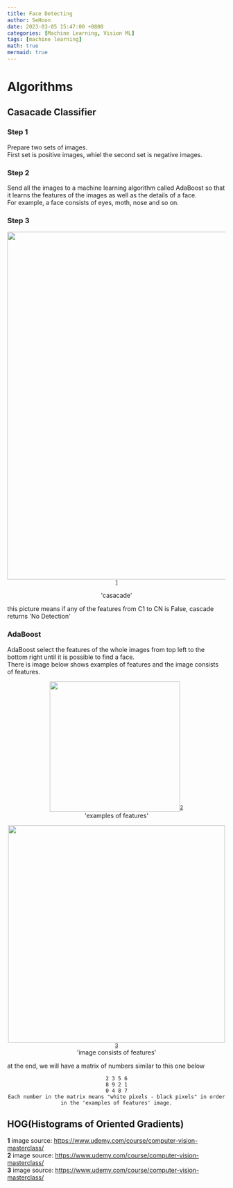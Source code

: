 ```yaml
---
title: Face Detecting
author: SeHoon
date: 2023-03-05 15:47:00 +0800
categories: [Machine Learning, Vision ML]
tags: [machine learning]
math: true
mermaid: true
---
```


# Algorithms

## Casacade Classifier
### Step 1
Prepare two sets of images.<br>
First set is positive images, whiel the second set is negative images.
### Step 2
Send all the images to a machine learning algorithm called AdaBoost so that it learns the features of the images as well as the details of a face.<br>
For example, a face consists of eyes, moth, nose and so on.<br>
### Step 3
<center>

<img src="https://user-images.githubusercontent.com/28240052/222949319-922710c1-b41c-4693-927a-01578783d0a6.png" width=800px><sup id="a1">[1](#f1)</sup>

'casacade'

</center>

this picture means if any of the features from C1 to CN is False, cascade returns 'No Detection'


### AdaBoost
AdaBoost select the features of the whole images from top left to the bottom right until it is possible to find a face.<br>
There is image below shows examples of features and the image consists of features.<br>
<center>

<img src="https://user-images.githubusercontent.com/28240052/222947707-6382c837-614f-4b9c-a55e-3ba3fa1c827d.png" width=300px height=300px><sup id="a2">[2](#f2)</sup><br>
'examples of features'

<img src="https://user-images.githubusercontent.com/28240052/222949169-c22d51bf-18b8-4427-9b22-f4dc956b8c82.png" width=500px height=500px><sup id="a3">[3](#f3)</sup><br>
'image consists of features'
</center>

at the end, we will have a matrix of numbers similar to this one below<br>
<center>

```
2 3 5 6
8 9 2 1
0 4 8 7
Each number in the matrix means "white pixels - black pixels" in order in the 'examples of features' image.
```
</center>


## HOG(Histograms of Oriented Gradients)







<b id="f1">1</b> image source: https://www.udemy.com/course/computer-vision-masterclass/<br>
<b id="f2">2</b> image source: https://www.udemy.com/course/computer-vision-masterclass/<br>
<b id="f3">3</b> image source: https://www.udemy.com/course/computer-vision-masterclass/
